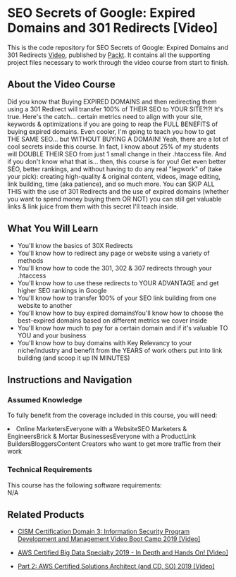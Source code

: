 


# SEO Secrets of Google: Expired Domains and 301 Redirects [Video]
This is the code repository for SEO Secrets of Google: Expired Domains and 301 Redirects [Video](https://www.packtpub.com/virtualization-and-cloud/software-automation-using-puppet-beginners-video), published by [Packt](https://www.packtpub.com/?utm_source=github). It contains all the supporting project files necessary to work through the video course from start to finish.
## About the Video Course
Did you know that Buying EXPIRED DOMAINS and then redirecting them using a 301 Redirect will transfer 100% of THEIR SEO to YOUR SITE?!?! It's true. Here's the catch... certain metrics need to align with your site, keywords & optimizations if you are going to reap the FULL BENEFITS of buying expired domains. Even cooler, I'm going to teach you how to get THE SAME SEO... but WITHOUT BUYING A DOMAIN! Yeah, there are a lot of cool secrets inside this course. In fact, I know about 25% of my students will DOUBLE THEIR SEO from just 1 small change in their .htaccess file. And if you don't know what that is... then, this course is for you! Get even better SEO, better rankings, and without having to do any real "legwork" of (take your pick): creating high-quality & original content, videos, image editing, link building, time (aka patience), and so much more. You can SKIP ALL THIS with the use of 301 Redirects and the use of expired domains (whether you want to spend money buying them OR NOT) you can still get valuable links & link juice from them with this secret I'll teach inside.


<H2>What You Will Learn</H2>
<DIV class=book-info-will-learn-text>
<UL>
<LI>You'll know the basics of 30X Redirects</LI>
<LI>You'll know how to redirect any page or website using a variety of methods</LI>
<LI>You'll know how to code the 301, 302 & 307 redirects through your .htaccess</LI>
<LI>You'll know how to use these redirects to YOUR ADVANTAGE and get higher SEO rankings in Google</LI>
<LI>You'll know how to transfer 100% of your SEO link building from one website to another</LI>
<LI>You'll know how to buy expired domainsYou'll know how to choose the best-expired domains based on different metrics we cover inside</LI>
<LI>You'll know how much to pay for a certain domain and if it's valuable TO YOU and your business</LI>
<LI>You'll know how to buy domains with Key Relevancy to your niche/industry and benefit from the YEARS of work others put into link building (and scoop it up IN MINUTES)</LI>
</UL></DIV>

## Instructions and Navigation
### Assumed Knowledge
To fully benefit from the coverage included in this course, you will need:<br/>
<DIV class=book-info-will-learn-text>
<li>Online MarketersEveryone with a WebsiteSEO Marketers & EngineersBrick & Mortar BusinessesEveryone with a ProductLink BuildersBloggersContent Creators who want to get more traffic from their work</li>
<DIV>

### Technical Requirements
This course has the following software requirements:<br/>
N/A

## Related Products
* [CISM Certification Domain 3: Information Security Program Development and Management Video Boot Camp 2019 [Video]
](https://www.packtpub.com/application-development/cism-certification-domain-3-information-security-program-development-and-man)

* [AWS Certified Big Data Specialty 2019 - In Depth and Hands On! [Video]
]( https://www.packtpub.com/application-development/aws-certified-big-data-specialty-2019-depth-and-hands-video)

* [Part 2: AWS Certified Solutions Architect (and CD, SO) 2019 [Video]]( https://www.packtpub.com/application-development/part-2-aws-certified-solutions-architect-and-cd-so-2019-video)
